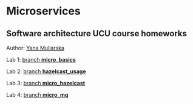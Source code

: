 # Microservices
## Software architecture UCU course homeworks

Author: [Yana Muliarska](https://github.com/muliarska)

Lab 1: [branch **micro_basics**](https://github.com/muliarska/microservices/tree/micro_basics)

Lab 2: [branch **hazelcast_usage**](https://github.com/muliarska/microservices/tree/hazelcast_usage)

Lab 3: [branch **micro_hazelcast**](https://github.com/muliarska/microservices/tree/micro_hazelcast)

Lab 4: [branch **micro_mq**](https://github.com/muliarska/microservices/tree/micro_mq)

